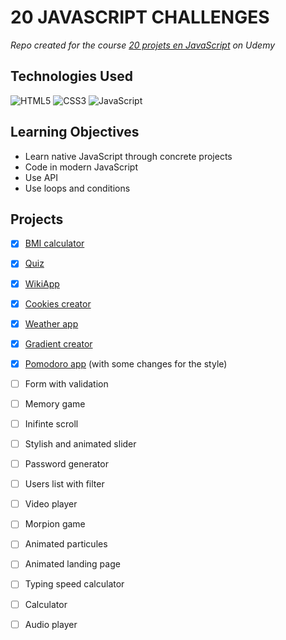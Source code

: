 # 20 JAVASCRIPT CHALLENGES

_Repo created for the course [20 projets en JavaScript](https://www.udemy.com/course/20-projets-en-javascript/) on Udemy_

## Technologies Used

![HTML5](https://img.shields.io/badge/html5-%23E34F26.svg?style=for-the-badge&logo=html5&logoColor=white)
![CSS3](https://img.shields.io/badge/css3-%231572B6.svg?style=for-the-badge&logo=css3&logoColor=white)
![JavaScript](https://img.shields.io/badge/javascript-%23323330.svg?style=for-the-badge&logo=javascript&logoColor=%23F7DF1E)

## Learning Objectives

- Learn native JavaScript through concrete projects
- Code in modern JavaScript
- Use API
- Use loops and conditions

## Projects

- [x] [BMI calculator](/1.%20IMC/)
- [x] [Quiz](/2.%20Quizz/)
- [x] [WikiApp](/3.%20WikiApp/)
- [x] [Cookies creator](/4.%20Cookies/)
- [x] [Weather app](/5.%20WeatherApp/)
- [x] [Gradient creator](/6.%20Gradient/)
- [x] [Pomodoro app](/7.%20Pomodoro/) (with some changes for the style)
- [ ] Form with validation
- [ ] Memory game
- [ ] Inifinte scroll
- [ ] Stylish and animated slider
- [ ] Password generator
- [ ] Users list with filter
- [ ] Video player
- [ ] Morpion game
- [ ] Animated particules
- [ ] Animated landing page
- [ ] Typing speed calculator
- [ ] Calculator
- [ ] Audio player

